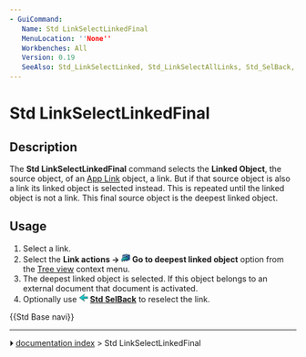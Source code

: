 ```yaml
---
- GuiCommand:
   Name: Std LinkSelectLinkedFinal
   MenuLocation: ''None''
   Workbenches: All
   Version: 0.19
   SeeAlso: Std_LinkSelectLinked, Std_LinkSelectAllLinks, Std_SelBack, Std_SelForward
---
```


# Std LinkSelectLinkedFinal

## Description

The **Std LinkSelectLinkedFinal** command selects the **Linked Object**, the source object, of an [App Link](App_Link.md) object, a link. But if that source object is also a link its linked object is selected instead. This is repeated until the linked object is not a link. This final source object is the deepest linked object.

## Usage

1.  Select a link.
2.  Select the **Link actions → <img src="images/Std_LinkSelectLinkedFinal.svg" width=16px> Go to deepest linked object** option from the [Tree view](Tree_view.md) context menu.
3.  The deepest linked object is selected. If this object belongs to an external document that document is activated.
4.  Optionally use **<img src="images/Std_SelBack.svg" width=16px> [Std SelBack](Std_SelBack.md)** to reselect the link.




 {{Std Base navi}}



---
⏵ [documentation index](../README.md) > Std LinkSelectLinkedFinal
